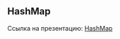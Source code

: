 
## HashMap

Ссылка на презентацию: [HashMap](https://github.com/ait-tr/cohort22/blob/main/basic_programming/lesson_54/hashMap.pdf)

